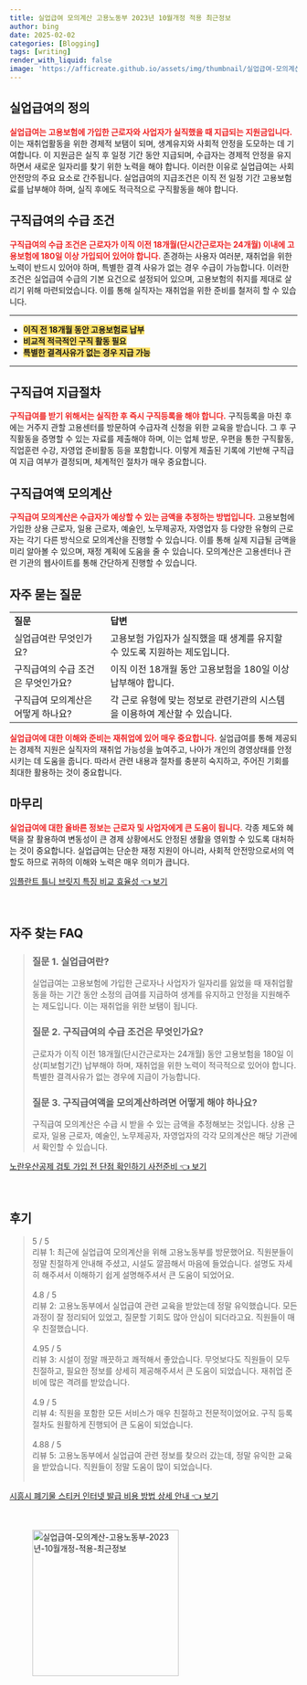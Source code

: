```yaml
---
title: 실업급여 모의계산 고용노동부 2023년 10월개정 적용 최근정보
author: bing
date: 2025-02-02
categories: [Blogging]
tags: [writing]
render_with_liquid: false
image: 'https://afficreate.github.io/assets/img/thumbnail/실업급여-모의계산-고용노동부-2023년-10월개정-적용-최근정보.webp'
---
```



<h2 id='실업급여의 정의'>실업급여의 정의</h2>

<p><b><span style="color: #ee2323;">실업급여는 고용보험에 가입한 근로자와 사업자가 실직했을 때 지급되는 지원금입니다.</span></b> 이는 재취업활동을 위한 경제적 보탬이 되며, 생계유지와 사회적 안정을 도모하는 데 기여합니다. 이 지원금은 실직 후 일정 기간 동안 지급되며, 수급자는 경제적 안정을 유지하면서 새로운 일자리를 찾기 위한 노력을 해야 합니다. 이러한 이유로 실업급여는 사회 안전망의 주요 요소로 간주됩니다. 실업급여의 지급조건은 이직 전 일정 기간 고용보험료를 납부해야 하며, 실직 후에도 적극적으로 구직활동을 해야 합니다.</p>

<h2 id='구직급여의 수급 조건'>구직급여의 수급 조건</h2>

<p><b><span style="color: #ee2323;">구직급여의 수급 조건은 근로자가 이직 이전 18개월(단시간근로자는 24개월) 이내에 고용보험에 180일 이상 가입되어 있어야 합니다.</span></b> 존경하는 사용자 여러분, 재취업을 위한 노력이 반드시 있어야 하며, 특별한 결격 사유가 없는 경우 수급이 가능합니다. 이러한 조건은 실업급여 수급의 기본 요건으로 설정되어 있으며, 고용보험의 취지를 제대로 살리기 위해 마련되었습니다. 이를 통해 실직자는 재취업을 위한 준비를 철저히 할 수 있습니다.</p>

<hr />

<ul>
    <li><b><span style="background-color: #ffe066;">이직 전 18개월 동안 고용보험료 납부</span></b></li>
    <li><b><span style="background-color: #ffe066;">비교적 적극적인 구직 활동 필요</span></b></li>
    <li><b><span style="background-color: #ffe066;">특별한 결격사유가 없는 경우 지급 가능</span></b></li>
</ul>

<hr />

<h2 id='구직급여 지급절차'>구직급여 지급절차</h2>

<p><b><span style="color: #ee2323;">구직급여를 받기 위해서는 실직한 후 즉시 구직등록을 해야 합니다.</span></b> 구직등록을 마친 후에는 거주지 관할 고용센터를 방문하여 수급자격 신청을 위한 교육을 받습니다. 그 후 구직활동을 증명할 수 있는 자료를 제출해야 하며, 이는 업체 방문, 우편을 통한 구직활동, 직업훈련 수강, 자영업 준비활동 등을 포함합니다. 이렇게 제출된 기록에 기반해 구직급여 지급 여부가 결정되며, 체계적인 절차가 매우 중요합니다.</p>

<h2 id='구직급여액 모의계산'>구직급여액 모의계산</h2>

<p><b><span style="color: #ee2323;">구직급여 모의계산은 수급자가 예상할 수 있는 금액을 추정하는 방법입니다.</span></b> 고용보험에 가입한 상용 근로자, 일용 근로자, 예술인, 노무제공자, 자영업자 등 다양한 유형의 근로자는 각기 다른 방식으로 모의계산을 진행할 수 있습니다. 이를 통해 실제 지급될 금액을 미리 알아볼 수 있으며, 재정 계획에 도움을 줄 수 있습니다. 모의계산은 고용센터나 관련 기관의 웹사이트를 통해 간단하게 진행할 수 있습니다.</p>

<h2 id='자주 묻는 질문'>자주 묻는 질문</h2>

<table>
    <tr>
        <td><b>질문</b></td>
        <td><b>답변</b></td>
    </tr>
    <tr>
        <td>실업급여란 무엇인가요?</td>
        <td>고용보험 가입자가 실직했을 때 생계를 유지할 수 있도록 지원하는 제도입니다.</td>
    </tr>
    <tr>
        <td>구직급여의 수급 조건은 무엇인가요?</td>
        <td>이직 이전 18개월 동안 고용보험을 180일 이상 납부해야 합니다.</td>
    </tr>
    <tr>
        <td>구직급여 모의계산은 어떻게 하나요?</td>
        <td>각 근로 유형에 맞는 정보로 관련기관의 시스템을 이용하여 계산할 수 있습니다.</td>
    </tr>
</table>

<p><b><span style="color: #ee2323;">실업급여에 대한 이해와 준비는 재취업에 있어 매우 중요합니다.</span></b> 실업급여를 통해 제공되는 경제적 지원은 실직자의 재취업 가능성을 높여주고, 나아가 개인의 경영상태를 안정시키는 데 도움을 줍니다. 따라서 관련 내용과 절차를 충분히 숙지하고, 주어진 기회를 최대한 활용하는 것이 중요합니다.</p>

<h2 id='마무리'>마무리</h2>

<p><b><span style="color: #ee2323;">실업급여에 대한 올바른 정보는 근로자 및 사업자에게 큰 도움이 됩니다.</span></b> 각종 제도와 혜택을 잘 활용하여 변동성이 큰 경제 상황에서도 안정된 생활을 영위할 수 있도록 대처하는 것이 중요합니다. 실업급여는 단순한 재정 지원이 아니라, 사회적 안전망으로서의 역할도 하므로 귀하의 이해와 노력은 매우 의미가 큽니다.</p>


<p><a class="click-button" title="임플란트 틀니 브릿지 특징 비교 효율성" href="https://afficreate.github.io/posts/%EC%9E%84%ED%94%8C%EB%9E%80%ED%8A%B8-%ED%8B%80%EB%8B%88-%EB%B8%8C%EB%A6%BF%EC%A7%80-%ED%8A%B9%EC%A7%95-%EB%B9%84%EA%B5%90-%ED%9A%A8%EC%9C%A8%EC%84%B1/" rel="dofollow">임플란트 틀니 브릿지 특징 비교 효율성 👈 보기</a></p><br>
<h2 id='자주_찾는_FAQ'>자주 찾는 FAQ</h2>
<div itemscope="" itemtype="https://schema.org/FAQPage"> 
<blockquote> 
<div itemscope="" itemprop="mainEntity" itemtype="https://schema.org/Question"> 
<h3 itemprop="name">질문 1. 실업급여란?</h3> 
<div itemscope="" itemprop="acceptedAnswer" itemtype="https://schema.org/Answer"> 
<span itemprop="text"> 
<p>실업급여는 고용보험에 가입한 근로자나 사업자가 일자리를 잃었을 때 재취업활동을 하는 기간 동안 소정의 급여를 지급하여 생계를 유지하고 안정을 지원해주는 제도입니다. 이는 재취업을 위한 보탬이 됩니다.</p> 
</span> 
</div> 
</div> 

<div itemscope="" itemprop="mainEntity" itemtype="https://schema.org/Question"> 
<h3 itemprop="name">질문 2. 구직급여의 수급 조건은 무엇인가요?</h3> 
<div itemscope="" itemprop="acceptedAnswer" itemtype="https://schema.org/Answer"> 
<span itemprop="text"> 
<p>근로자가 이직 이전 18개월(단시간근로자는 24개월) 동안 고용보험을 180일 이상(피보험기간) 납부해야 하며, 재취업을 위한 노력이 적극적으로 있어야 합니다. 특별한 결격사유가 없는 경우에 지급이 가능합니다.</p> 
</span> 
</div> 
</div> 

<div itemscope="" itemprop="mainEntity" itemtype="https://schema.org/Question"> 
<h3 itemprop="name">질문 3. 구직급여액을 모의계산하려면 어떻게 해야 하나요?</h3> 
<div itemscope="" itemprop="acceptedAnswer" itemtype="https://schema.org/Answer"> 
<span itemprop="text"> 
<p>구직급여 모의계산은 수급 시 받을 수 있는 금액을 추정해보는 것입니다. 상용 근로자, 일용 근로자, 예술인, 노무제공자, 자영업자의 각각 모의계산은 해당 기관에서 확인할 수 있습니다.</p> 
</span> 
</div> 
</div> 
</blockquote> 
</div>
<p><a class="click-button" title="노란우산공제 검토 가입 전 단점 확인하기 사전준비" href="https://afficreate.github.io/posts/%EB%85%B8%EB%9E%80%EC%9A%B0%EC%82%B0%EA%B3%B5%EC%A0%9C-%EA%B2%80%ED%86%A0-%EA%B0%80%EC%9E%85-%EC%A0%84-%EB%8B%A8%EC%A0%90-%ED%99%95%EC%9D%B8%ED%95%98%EA%B8%B0-%EC%82%AC%EC%A0%84%EC%A4%80%EB%B9%84/" rel="dofollow">노란우산공제 검토 가입 전 단점 확인하기 사전준비 👈 보기</a></p><br>
<h2 id='후기'>후기</h2>
<div itemscope itemtype="https://schema.org/Product">
  <blockquote>
  <div itemprop="review" itemscope itemtype="https://schema.org/Review">
      <div itemprop="reviewRating" itemscope itemtype="https://schema.org/Rating"> <span itemprop="ratingValue">5</span> / <span itemprop="bestRating">5</span> </div>
      <span itemprop="reviewBody">리뷰 1: 최근에 실업급여 모의계산을 위해 고용노동부를 방문했어요. 직원분들이 정말 친절하게 안내해 주셨고, 시설도 깔끔해서 마음에 들었습니다. 설명도 자세히 해주셔서 이해하기 쉽게 설명해주셔서 큰 도움이 되었어요.</span>
  </div>
  <br>
  <div itemprop="review" itemscope itemtype="https://schema.org/Review">
      <div itemprop="reviewRating" itemscope itemtype="https://schema.org/Rating"> <span itemprop="ratingValue">4.8</span> / <span itemprop="bestRating">5</span> </div>
      <span itemprop="reviewBody">리뷰 2: 고용노동부에서 실업급여 관련 교육을 받았는데 정말 유익했습니다. 모든 과정이 잘 정리되어 있었고, 질문할 기회도 많아 안심이 되더라고요. 직원들이 매우 친절했습니다.</span>
  </div>
  <br>
  <div itemprop="review" itemscope itemtype="https://schema.org/Review">
      <div itemprop="reviewRating" itemscope itemtype="https://schema.org/Rating"> <span itemprop="ratingValue">4.95</span> / <span itemprop="bestRating">5</span> </div>
      <span itemprop="reviewBody">리뷰 3: 시설이 정말 깨끗하고 쾌적해서 좋았습니다. 무엇보다도 직원들이 모두 친절하고, 필요한 정보를 상세히 제공해주셔서 큰 도움이 되었습니다. 재취업 준비에 많은 격려를 받았습니다.</span>
  </div>
  <br>
  <div itemprop="review" itemscope itemtype="https://schema.org/Review">
      <div itemprop="reviewRating" itemscope itemtype="https://schema.org/Rating"> <span itemprop="ratingValue">4.9</span> / <span itemprop="bestRating">5</span> </div>
      <span itemprop="reviewBody">리뷰 4: 직원을 포함한 모든 서비스가 매우 친절하고 전문적이었어요. 구직 등록 절차도 원활하게 진행되어 큰 도움이 되었습니다.</span>
  </div>
  <br>
  <div itemprop="review" itemscope itemtype="https://schema.org/Review">
      <div itemprop="reviewRating" itemscope itemtype="https://schema.org/Rating"> <span itemprop="ratingValue">4.88</span> / <span itemprop="bestRating">5</span> </div>
      <span itemprop="reviewBody">리뷰 5: 고용노동부에서 실업급여 관련 정보를 찾으러 갔는데, 정말 유익한 교육을 받았습니다. 직원들이 정말 도움이 많이 되었습니다.</span>
  </div>
  <br>
  </blockquote>
</div>
<p><a class="click-button" title="시흥시 폐기물 스티커 인터넷 발급 비용 방법 상세 안내" href="https://afficreate.github.io/posts/%EC%8B%9C%ED%9D%A5%EC%8B%9C-%ED%8F%90%EA%B8%B0%EB%AC%BC-%EC%8A%A4%ED%8B%B0%EC%BB%A4-%EC%9D%B8%ED%84%B0%EB%84%B7-%EB%B0%9C%EA%B8%89-%EB%B9%84%EC%9A%A9-%EB%B0%A9%EB%B2%95-%EC%83%81%EC%84%B8-%EC%95%88%EB%82%B4/" rel="dofollow">시흥시 폐기물 스티커 인터넷 발급 비용 방법 상세 안내 👈 보기</a></p><br>
<figure class="image"><img src="https://afficreate.github.io/assets/img/thumbnail/실업급여-모의계산-고용노동부-2023년-10월개정-적용-최근정보.webp" alt="실업급여-모의계산-고용노동부-2023년-10월개정-적용-최근정보" width="256" height="256"></figure>